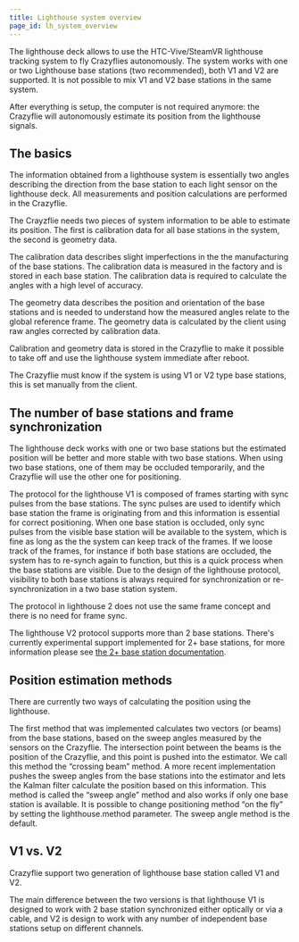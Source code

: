```yaml
---
title: Lighthouse system overview
page_id: lh_system_overview
---
```


The lighthouse deck allows to use the HTC-Vive/SteamVR lighthouse tracking system to fly Crazyflies autonomously. The system works with one or two Lighthouse base stations (two recommended), both V1 and V2 are supported. It is not possible to mix V1 and V2 base stations in the same system.

After everything is setup, the computer is not required anymore: the Crazyflie will autonomously estimate its position from the lighthouse signals.

## The basics

The information obtained from a lighthouse system is essentially two angles describing the direction from the base station to each light sensor on the lighthouse deck. All measurements and position calculations are performed in the Crazyflie.

The Crayzflie needs two pieces of system information to be able to estimate its position. The first is calibration data for all base stations in the system, the second is geometry data.

The calibration data describes slight imperfections in the the manufacturing of the base stations. The calibration data is measured in the factory and is stored in each base station. The calibration data is required to calculate the angles with a high level of accuracy.

The geometry data describes the position and orientation of the base stations and is needed to understand how the measured angles relate to the global reference frame.
The geometry data is calculated by the client using raw angles corrected by calibration data.

Calibration and geometry data is stored in the Crazyflie to make it possible to take off and use the lighthouse system immediate after reboot.

The Crazyflie must know if the system is using V1 or V2 type base stations, this is set manually from the client.

## The number of base stations and frame synchronization
The lighthouse deck works with one or two base stations but the estimated position will be better and more stable with two base stations. When using two base stations, one of them may be occluded temporarily, and the Crazyflie will use the other one for positioning.

The protocol for the lighthouse V1 is composed of frames starting with sync pulses from the base stations. The sync pulses are used to identify which base station the frame is originating from and this information is essential for correct positioning. When one base station is occluded, only sync pulses from the visible base station will be available to the system, which is fine as long as the the system can keep track of the frames. If we loose track of the frames, for instance if both base stations are occluded, the system has to re-synch again to function, but this is a quick process when the base stations are visible. Due to the design of the lighthouse protocol, visibility to both base stations is always required for synchronization or re-synchronization in a two base station system.

The protocol in lighthouse 2 does not use the same frame concept and there is no need for frame sync.

The lighthouse V2 protocol supports more than 2 base stations. There's currently experimental support implemented for 2+ base stations, for more information please see [the 2+ base station documentation](/docs/functional-areas/lighthouse/multi_base_stations.md).

## Position estimation methods
There are currently two ways of calculating the position using the lighthouse.

The first method that was implemented calculates two vectors (or beams) from the base stations, based on the sweep angles measured by the sensors on the Crazyflie. The intersection point between the beams is the position of the Crazyflie, and this point is pushed into the estimator. We call this method the “crossing beam” method. A more recent implementation pushes the sweep angles from the base stations into the estimator and lets the Kalman filter calculate the position based on this information. This method is called the “sweep angle” method and also works if only one base station is available. It is possible to change positioning method “on the fly” by setting the lighthouse.method parameter. The sweep angle method is the default.

## V1 vs. V2

Crazyflie support two generation of lighthouse base station called V1 and V2.

The main difference between the two versions is that lighthouse V1 is designed to work with 2 base station synchronized either optically or via a cable, and V2 is design to work with any number of independent base stations setup on different channels.
